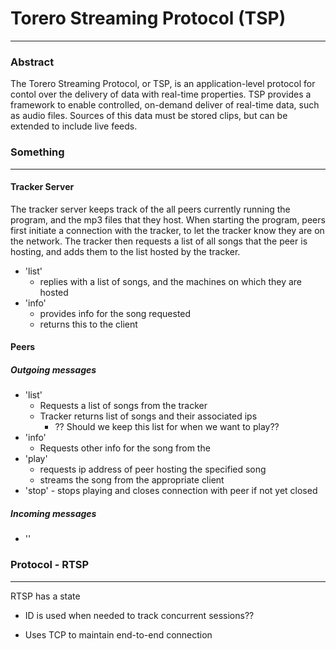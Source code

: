 # Torero Streaming Protocol (TSP)
---
### Abstract

The Torero Streaming Protocol, or TSP, is an application-level protocol for
contol over the delivery of data with real-time properties. TSP provides a
framework to enable controlled, on-demand deliver of real-time data, such as
audio files. Sources of this data must be stored clips, but can be extended to
include live feeds.

### Something 
---

#### Tracker Server 

The tracker server keeps track of the all peers currently running the program, and the 
mp3 files that they host. When starting the program, peers first  initiate 
a connection with the tracker, to let the tracker know they are on 
the network. The tracker then requests a list of all songs that the peer is 
hosting, and adds them to the list hosted by the tracker. 

* 'list' 
    * replies with a list of songs, and the machines on which they are hosted
* 'info'
    * provides info for the song requested
    * returns this to the client

#### Peers
##### Outgoing messages 
* 'list' 
    * Requests a list of songs from the tracker
    * Tracker returns list of songs and their associated ips
        * ?? Should we keep this list for when we want to play??
* 'info' 
    * Requests other info for the song from the 
* 'play'
    * requests ip address of peer hosting the specified song
    * streams the song from the appropriate client
* 'stop' - stops playing and closes connection with peer if not yet closed

##### Incoming messages 
* ''


### Protocol - RTSP
---
RTSP has a state
* ID is used when needed to track concurrent sessions??

* Uses TCP to maintain end-to-end connection
